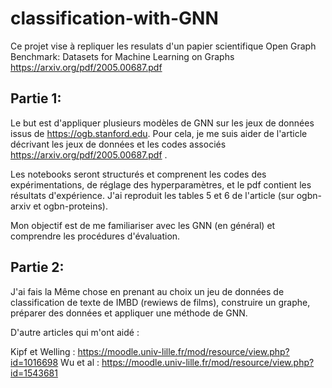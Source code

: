 # classification-with-GNN

Ce projet vise à repliquer les resulats d'un papier scientifique Open Graph Benchmark:
Datasets for Machine Learning on Graphs https://arxiv.org/pdf/2005.00687.pdf

## Partie 1:

Le but est d'appliquer plusieurs modèles de GNN sur les jeux de données issus de https://ogb.stanford.edu. 
Pour cela, je me suis aider de l'article décrivant les jeux de données et les codes associés https://arxiv.org/pdf/2005.00687.pdf .

Les notebooks seront structurés et comprenent les codes des expérimentations, de réglage des hyperparamètres, et le pdf contient les résultats d'expérience. J'ai reproduit les tables 5 et 6 de l'article (sur ogbn-arxiv et ogbn-proteins).

Mon objectif est de me familiariser avec les GNN (en général) et comprendre les procédures d'évaluation.

## Partie 2:

J'ai fais la Même chose en prenant au choix un jeu de données de classification de texte de IMBD (rewiews de films), construire un graphe, préparer des données et appliquer une méthode de GNN.

D'autre articles qui m'ont aidé :

Kipf et Welling : https://moodle.univ-lille.fr/mod/resource/view.php?id=1016698
Wu et al : https://moodle.univ-lille.fr/mod/resource/view.php?id=1543681
